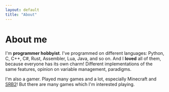```yaml
---
layout: default
title: "About"
---
```


# About me

I'm **programmer hobbyist**. I've programmed on different languages: Python, C, C++, C#, Rust, Assembler, Lua, Java, and so on. And I **loved** all of them, because everyone has its own charm! Different implementations of the same features, opinion on variable management, paradigms.

I'm also a gamer. Played many games and a lot, especially Minecraft and [SRB2]! But there are many games which I'm interested playing.

[SRB2]: https://www.srb2.org
